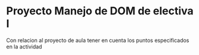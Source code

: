 # Proyecto Manejo de DOM de electiva I

Con relacion al proyecto de aula tener en cuenta los puntos especificados en la actividad
